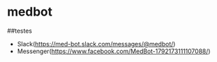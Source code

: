 # medbot

##testes
- Slack(https://med-bot.slack.com/messages/@medbot/)
- Messenger(https://www.facebook.com/MedBot-1792173111107088/)

